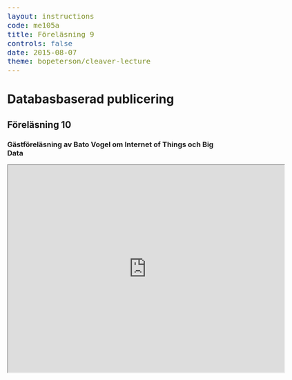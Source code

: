```yaml
---
layout: instructions
code: me105a
title: Föreläsning 9
controls: false
date: 2015-08-07
theme: bopeterson/cleaver-lecture
---
```


<style>
table {border-collapse: collapse;font-size:smaller}
th, td {border: 1px solid #BBBBBB}
th, td {text-align:left}
th, td {padding: 6px;}
hr {display: none}
pre {font-size:large}
li {text-align:left}
.content {text-align:left}
</style>

# Databasbaserad publicering

## Föreläsning 10

### Gästföreläsning av Bato Vogel om Internet of Things och Big Data

<iframe src="https://drive.google.com/file/d/0B5cG4-71MFFFaHFsYWt4VXl2bms/preview" width="640" height="480"></iframe>
